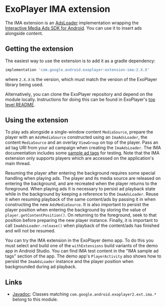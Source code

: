 # ExoPlayer IMA extension #

The IMA extension is an [AdsLoader][] implementation wrapping the
[Interactive Media Ads SDK for Android][IMA]. You can use it to insert ads
alongside content.

[IMA]: https://developers.google.com/interactive-media-ads/docs/sdks/android/
[AdsLoader]: https://exoplayer.dev/doc/reference/index.html?com/google/android/exoplayer2/source/ads/AdsLoader.html

## Getting the extension ##

The easiest way to use the extension is to add it as a gradle dependency:

```gradle
implementation 'com.google.android.exoplayer:extension-ima:2.X.X'
```

where `2.X.X` is the version, which must match the version of the ExoPlayer
library being used.

Alternatively, you can clone the ExoPlayer repository and depend on the module
locally. Instructions for doing this can be found in ExoPlayer's
[top level README][].

[top level README]: https://github.com/google/ExoPlayer/blob/release-v2/README.md

## Using the extension ##

To play ads alongside a single-window content `MediaSource`, prepare the player
with an `AdsMediaSource` constructed using an `ImaAdsLoader`, the content
`MediaSource` and an overlay `ViewGroup` on top of the player. Pass an ad tag
URI from your ad campaign when creating the `ImaAdsLoader`. The IMA
documentation includes some [sample ad tags][] for testing. Note that the IMA
extension only supports players which are accessed on the application's main
thread.

Resuming the player after entering the background requires some special handling
when playing ads. The player and its media source are released on entering the
background, and are recreated when the player returns to the foreground. When
playing ads it is necessary to persist ad playback state while in the background
by keeping a reference to the `ImaAdsLoader`. Reuse it when resuming playback of
the same content/ads by passing it in when constructing the new
`AdsMediaSource`. It is also important to persist the player position when
entering the background by storing the value of `player.getContentPosition()`.
On returning to the foreground, seek to that position before preparing the new
player instance. Finally, it is important to call `ImaAdsLoader.release()` when
playback of the content/ads has finished and will not be resumed.

You can try the IMA extension in the ExoPlayer demo app. To do this you must
select and build one of the `withExtensions` build variants of the demo app in
Android Studio. You can find IMA test content in the "IMA sample ad tags"
section of the app. The demo app's `PlayerActivity` also shows how to persist
the `ImaAdsLoader` instance and the player position when backgrounded during ad
playback.

[top level README]: https://github.com/google/ExoPlayer/blob/release-v2/README.md
[sample ad tags]: https://developers.google.com/interactive-media-ads/docs/sdks/android/tags

## Links ##

* [Javadoc][]: Classes matching `com.google.android.exoplayer2.ext.ima.*`
  belong to this module.

[Javadoc]: https://exoplayer.dev/doc/reference/index.html
